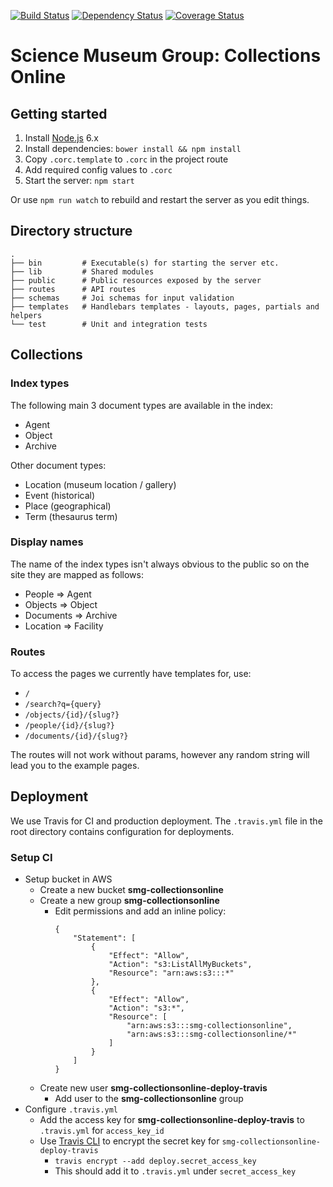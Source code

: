 [![Build Status](https://travis-ci.org/TheScienceMuseum/collectionsonline.svg?branch=master)](https://travis-ci.org/TheScienceMuseum/collectionsonline) [![Dependency Status](https://david-dm.org/TheScienceMuseum/collectionsonline.svg)](https://david-dm.org/TheScienceMuseum/collectionsonline) [![Coverage Status](https://img.shields.io/codecov/c/github/TheScienceMuseum/collectionsonline.svg?maxAge=2592000)](https://codecov.io/gh/TheScienceMuseum/collectionsonline)

# Science Museum Group: Collections Online

## Getting started

1. Install [Node.js](https://nodejs.org/en/) 6.x
2. Install dependencies: `bower install && npm install`
3. Copy `.corc.template` to `.corc` in the project route
4. Add required config values to `.corc`
5. Start the server: `npm start`

Or use `npm run watch` to rebuild and restart the server as you edit things.

## Directory structure

```
.
├── bin         # Executable(s) for starting the server etc.
├── lib         # Shared modules
├── public      # Public resources exposed by the server
├── routes      # API routes
├── schemas     # Joi schemas for input validation
├── templates   # Handlebars templates - layouts, pages, partials and helpers
└── test        # Unit and integration tests
```

## Collections

### Index types

The following main 3 document types are available in the index:

* Agent
* Object
* Archive

Other document types:

* Location (museum location / gallery)
* Event (historical)
* Place (geographical)
* Term (thesaurus term)

### Display names

The name of the index types isn't always obvious to the public so on the site they are mapped as follows:

* People => Agent
* Objects => Object
* Documents => Archive
* Location => Facility

### Routes

To access the pages we currently have templates for, use:

* `/`
* `/search?q={query}`
* `/objects/{id}/{slug?}`
* `/people/{id}/{slug?}`
* `/documents/{id}/{slug?}`

The routes will not work without params, however any random string will lead you to the example pages.

## Deployment

We use Travis for CI and production deployment. The `.travis.yml` file in the root directory contains configuration for deployments.

### Setup CI

* Setup bucket in AWS
    * Create a new bucket **smg-collectionsonline**
    * Create a new group **smg-collectionsonline**
        * Edit permissions and add an inline policy:
            ```
            {
                "Statement": [
                    {
                        "Effect": "Allow",
                        "Action": "s3:ListAllMyBuckets",
                        "Resource": "arn:aws:s3:::*"
                    },
                    {
                        "Effect": "Allow",
                        "Action": "s3:*",
                        "Resource": [
                            "arn:aws:s3:::smg-collectionsonline",
                            "arn:aws:s3:::smg-collectionsonline/*"
                        ]
                    }
                ]
            }
            ```
    * Create new user **smg-collectionsonline-deploy-travis**
        * Add user to the **smg-collectionsonline** group
* Configure `.travis.yml`
    * Add the access key for **smg-collectionsonline-deploy-travis** to `.travis.yml` for `access_key_id`
    * Use [Travis CLI](https://github.com/travis-ci/travis.rb) to encrypt the secret key for `smg-collectionsonline-deploy-travis`
        * `travis encrypt --add deploy.secret_access_key`
        * This should add it to `.travis.yml` under `secret_access_key`
